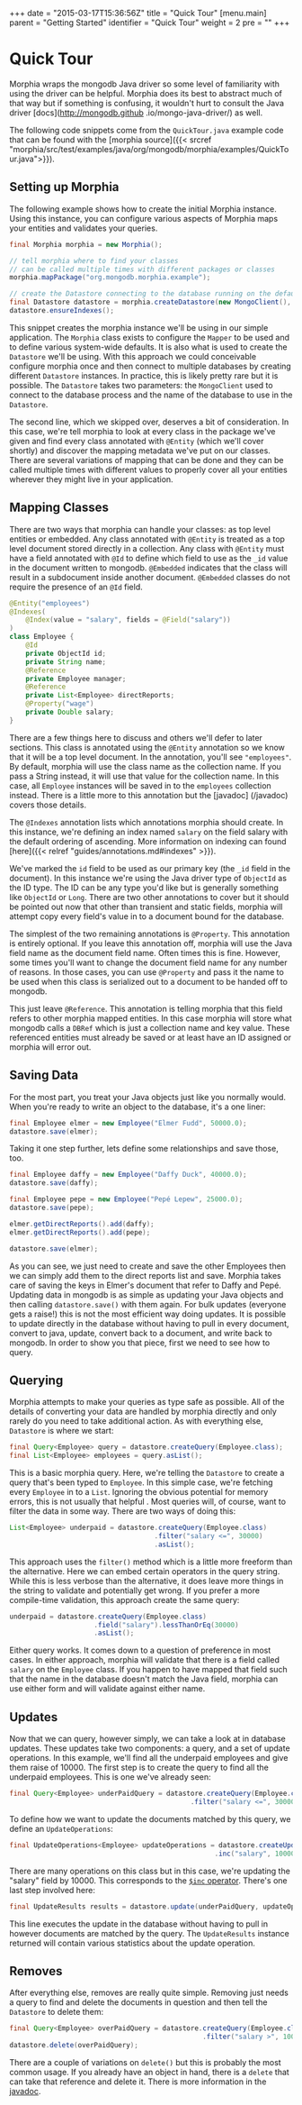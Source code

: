 +++
date = "2015-03-17T15:36:56Z"
title = "Quick Tour"
[menu.main]
  parent = "Getting Started"
  identifier = "Quick Tour"
  weight = 2
  pre = "<i class='fa'></i>"
+++

# Quick Tour

Morphia wraps the mongodb Java driver so some level of familiarity with using the driver can be helpful.  Morphia does its best to 
abstract much of that way but if something is confusing, it wouldn't hurt to consult the Java driver [docs](http://mongodb.github
.io/mongo-java-driver/) as well.

The following code snippets come from the `QuickTour.java` example code
that can be found with the [morphia source]({{< srcref "morphia/src/test/examples/java/org/mongodb/morphia/examples/QuickTour.java">}}).

## Setting up Morphia

The following example shows how to create the initial Morphia instance.  Using this instance, you can configure various aspects of 
Morphia maps your entities and validates your queries.


```java
final Morphia morphia = new Morphia();

// tell morphia where to find your classes
// can be called multiple times with different packages or classes
morphia.mapPackage("org.mongodb.morphia.example");

// create the Datastore connecting to the database running on the default port on the local host
final Datastore datastore = morphia.createDatastore(new MongoClient(), "morphia_example");
datastore.ensureIndexes();
```

This snippet creates the morphia instance we'll be using in our simple application.  The `Morphia` class exists to configure the `Mapper`
 to be used and to define various system-wide defaults.  It is also what is used to create the `Datastore` we'll be using.  With this 
 approach we could conceivable configure morphia once and then connect to multiple databases by creating different `Datastore` instances.
   In practice, this is likely pretty rare but it is possible.  The `Datastore` takes two parameters:  the `MongoClient` used to connect 
   to the database process and the name of the database to use in the `Datastore`.
   
The second line, which we skipped over, deserves a bit of consideration.  In this case, we're tell morphia to look at every class in the 
package we've given and find every class annotated with `@Entity` (which we'll cover shortly) and discover the mapping metadata we've 
put on our classes.  There are several variations of mapping that can be done and they can be called multiple times with different values
 to properly cover all your entities wherever they might live in your application.
 
## Mapping Classes

There are two ways that morphia can handle your classes:  as top level entities or embedded.  Any class annotated with `@Entity` is 
treated as a top level document stored directly in a collection.  Any class with `@Entity` must have a field annotated with `@Id` to 
define which field to use as the `_id` value in the document written to mongodb.  `@Embedded` indicates that the class will result in a 
subdocument inside another document.  `@Embedded` classes do not require the presence of an `@Id` field.

```java
@Entity("employees")
@Indexes(
    @Index(value = "salary", fields = @Field("salary"))
)
class Employee {
    @Id
    private ObjectId id;
    private String name;
    @Reference
    private Employee manager;
    @Reference
    private List<Employee> directReports;
    @Property("wage")
    private Double salary;
}
```

There are a few things here to discuss and others we'll defer to later sections.  This class is annotated using the `@Entity` annotation 
so we know that it will be a top level document.  In the annotation, you'll see `"employees"`.  By default, morphia will use the class 
name as the collection name.  If you pass a String instead, it will use that value for the collection name.  In this case, all 
`Employee` instances will be saved in to the `employees` collection instead.  There is a little more to this annotation but the [javadoc]
(/javadoc) covers those details.

The `@Indexes` annotation lists which annotations morphia should create.  In this instance, we're defining an index named `salary` on the
 field salary with the default ordering of ascending.  More information on indexing can found
  [here]({{< relref "guides/annotations.md#indexes" >}}).
 
We've marked the `id` field to be used as our primary key (the `_id` field in the document).  In this instance we're using the Java driver 
type of `ObjectId` as the ID type.  The ID can be any type you'd like but is generally something like `ObjectId` or `Long`.  There are 
two other annotations to cover but it should be pointed out now that other than transient and static fields, morphia will attempt copy 
every field's value in to a document bound for the database.

The simplest of the two remaining annotations is `@Property`.  This annotation is entirely optional.  If you leave this annotation off, 
morphia will use the Java field name as the document field name.  Often times this is fine.  However, some times you'll want to change 
the document field name for any number of reasons.  In those cases, you can use `@Property` and pass it the name to be used when this 
class is serialized out to a document to be handed off to mongodb.  

This just leave `@Reference`.  This annotation is telling morphia that this field refers to other morphia mapped entities.  In this case 
morphia will store what mongodb calls a `DBRef` which is just a collection name and key value.  These referenced entities must already be
 saved or at least have an ID assigned or morphia will error out.
 
## Saving Data

For the most part, you treat your Java objects just like you normally would.  When you're ready to write an object to the database, it's 
a one liner:

```java
final Employee elmer = new Employee("Elmer Fudd", 50000.0);
datastore.save(elmer);
```

Taking it one step further, lets define some relationships and save those, too.

```java
final Employee daffy = new Employee("Daffy Duck", 40000.0);
datastore.save(daffy);

final Employee pepe = new Employee("Pepé Lepew", 25000.0);
datastore.save(pepe);

elmer.getDirectReports().add(daffy);
elmer.getDirectReports().add(pepe);

datastore.save(elmer);
```

As you can see, we just need to create and save the other Employees then we can simply add them to the direct reports list and 
save.  Morphia takes care of saving the keys in Elmer's document that refer to Daffy and Pepé.  Updating data in mongodb is as simple as 
updating your Java objects and then calling `datastore.save()` with them again.  For bulk updates (everyone gets a raise!) this is not 
the most efficient way doing updates.  It is possible to update directly in the database without having to pull in every document, 
convert to java, update, convert back to a document, and write back to mongodb.  In order to show you that piece, first we need to see 
how to query.

## Querying

Morphia attempts to make your queries as type safe as possible.  All of the details of converting your data are handled by morphia 
directly and only rarely do you need to take additional action.  As with everything else, `Datastore` is where we start:

```java
final Query<Employee> query = datastore.createQuery(Employee.class);
final List<Employee> employees = query.asList();
```

This is a basic morphia query.  Here, we're telling the `Datastore` to create a query that's been typed to `Employee`.  In this simple 
case, we're fetching every `Employee` in to a `List`.  Ignoring the obvious potential for memory errors, this is not usually that helpful
.  Most queries will, of course, want to filter the data in some way.  There are two ways of doing this:

```java
List<Employee> underpaid = datastore.createQuery(Employee.class)
                                    .filter("salary <=", 30000)
                                    .asList();
```

This approach uses the `filter()` method which is a little more freeform than the alternative.  Here we can embed certain operators in 
the query string.  While this is less verbose than the alternative, it does leave more things in the string to validate and potentially 
get wrong.  If you prefer a more compile-time validation, this approach create the same query:

```java
underpaid = datastore.createQuery(Employee.class)
                     .field("salary").lessThanOrEq(30000)
                     .asList();
```

Either query works.  It comes down to a question of preference in most cases.  In either approach, morphia will validate that there is a 
field called `salary` on the `Employee` class.  If you happen to have mapped that field such that the name in the database doesn't match 
the Java field, morphia can use either form and will validate against either name.

## Updates

Now that we can query, however simply, we can take a look at in database updates.  These updates take two components: a query, and a set 
of update operations.  In this example, we'll find all the underpaid employees and give them raise of 10000.  The first step is to create
 the query to find all the underpaid employees.  This is one we've already seen:
 
```java
final Query<Employee> underPaidQuery = datastore.createQuery(Employee.class)
                                             .filter("salary <=", 30000);
```

To define how we want to update the documents matched by this query, we define an `UpdateOperations`:

```java
final UpdateOperations<Employee> updateOperations = datastore.createUpdateOperations(Employee.class)
                                                   .inc("salary", 10000);
```

There are many operations on this class but in this case, we're updating the "salary" field by 10000.  This corresponds to the [`$inc` 
operator](http://docs.mongodb.org/manual/reference/operator/update/inc/).  There's one last step involved here:

```java
final UpdateResults results = datastore.update(underPaidQuery, updateOperations);
```

This line executes the update in the database without having to pull in however documents are matched by the query.  The `UpdateResults` 
instance returned will contain various statistics about the update operation.

## Removes

After everything else, removes are really quite simple.  Removing just needs a query to find and delete the documents in question and 
then tell the `Datastore` to delete them:

```java
final Query<Employee> overPaidQuery = datastore.createQuery(Employee.class)
                                                .filter("salary >", 100000);
datastore.delete(overPaidQuery);
```

There are a couple of variations on `delete()` but this is probably the most common usage.  If you already have an object in hand, there 
is a `delete` that can take that reference and delete it.  There is more information in the [javadoc](/javadoc).
